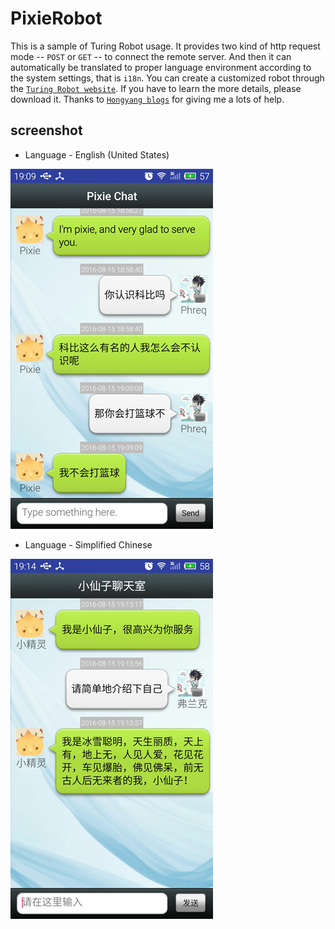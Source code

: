 PixieRobot
==========

This is a sample of Turing Robot usage. It provides two kind of http request mode -- `POST` or `GET` -- to connect the remote server. And then it can automatically be translated to proper language environment according to the system settings, that is `i18n`. You can create a customized robot through the [`Turing Robot website`][1]. If you have to learn the more details, please download it. 
Thanks to [`Hongyang blogs`][2] for giving me a lots of help.

## screenshot
* Language - English (United States)

![Screenshot in English](./screenshot-en.png)

* Language - Simplified Chinese

![Screenshot in Chinese](./screenshot-cn.png)

[1]: http://www.tuling123.com/
[2]: http://blog.csdn.net/lmj623565791/article/details/38498353





